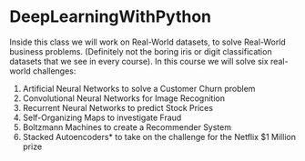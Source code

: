 # DeepLearningWithPython

Inside this class we will work on Real-World datasets, to solve Real-World business problems. (Definitely not the boring iris or digit classification datasets that we see in every course). In this course we will solve six real-world challenges:

1) Artificial Neural Networks to solve a Customer Churn problem
2) Convolutional Neural Networks for Image Recognition
3) Recurrent Neural Networks to predict Stock Prices
4) Self-Organizing Maps to investigate Fraud
5) Boltzmann Machines to create a Recommender System
6) Stacked Autoencoders* to take on the challenge for the Netflix $1 Million prize
